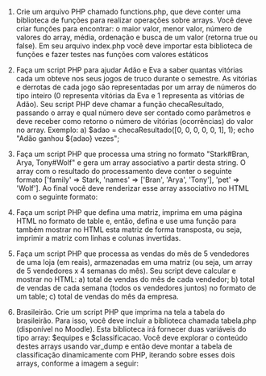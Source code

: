 1) Crie um arquivo PHP chamado functions.php, que deve conter uma biblioteca de funções para realizar operações sobre arrays. Você deve criar funções para encontrar: o maior valor, menor valor, número de valores do array, média, ordenação e busca de um valor (retorna true ou false). Em seu arquivo index.php você deve importar esta biblioteca de funções e fazer testes nas funções com valores estáticos

2) Faça um script PHP para ajudar Adão e Eva a saber quantas vitórias cada um obteve nos seus jogos de truco durante o semestre. As vitórias e derrotas de cada jogo são representadas por um array de números do tipo inteiro (0 representa vitórias da Eva e 1 representa as vitórias de Adão). Seu script PHP deve chamar a função checaResultado, passando o array e qual número deve ser contado como parâmetros e deve receber como retorno o número de vitórias (ocorrências) do valor no array. Exemplo:
    a) $adao = checaResultado([0, 0, 0, 0, 0, 1], 1); 
       echo "Adão ganhou ${adao} vezes";

3) Faça um script PHP que processa uma string no formato "Stark#Bran, Arya, Tony#Wolf" e gera um array associativo a partir desta string. O array com o resultado do processamento deve conter o seguinte formato ['family' => Stark, 'names' => ['Bran', 'Arya', 'Tony'], 'pet' => 'Wolf']. Ao final você deve renderizar esse array associativo no HTML com o seguinte formato:

4) Faça um script PHP que defina uma matriz, imprima em uma página HTML no formato de table e, então, defina e use uma função para também mostrar no HTML esta matriz de forma transposta, ou seja, imprimir a matriz com linhas e colunas invertidas. 

5) Faça um script PHP que processa as vendas do mês de 5 vendedores de uma loja (em reais), armazenadas em uma matriz (ou seja, um array de 5 vendedores x 4 semanas do mês). Seu script deve calcular e mostrar no HTML: a) total de vendas do mês de cada vendedor; b) total de vendas de cada semana (todos os vendedores juntos) no formato de um table; c) total de vendas do mês da empresa.

6) Brasileirão. Crie um script PHP que imprima na tela a tabela do brasileirão. Para isso, você deve incluir a biblioteca chamada tabela.php (disponível no Moodle). Esta biblioteca irá fornecer duas variáveis do tipo array: $equipes e $classificacao. Você deve explorar o conteúdo destes arrays usando var_dump e então deve montar a tabela de classificação dinamicamente com PHP, iterando sobre esses dois arrays, conforme a imagem a seguir:
